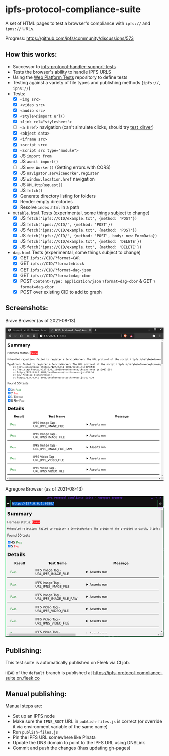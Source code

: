 # ipfs-protocol-compliance-suite
A set of HTML pages to test a browser's compliance with `ipfs://` and `ipns://` URLs.

Progress: https://github.com/ipfs/community/discussions/573

## How this works:

- Successor to [ipfs-protocol-handler-support-tests](https://github.com/ipfs/in-web-browsers/blob/master/docs/ipfs-protocol-handler-support-tests.html)
- Tests the browser's ability to handle IPFS URLS
- Using the [Web Platform Tests](https://github.com/web-platform-tests/wpt) repository to define tests
- Testing against a variety of file types and publishing methods (`ipfs://`, `ipns://`)
- Tests:
  - [x] `<img src>`
  - [x] `<video src>`
  - [x] `<audio src>`
  - [x] `<style>@import url()`
  - [x] `<link rel="stylesheet">`
  - [ ] `<a href>` navigation (can't simulate clicks, should try [test_dirver](https://github.com/RangerMauve/ipfs-protocol-compliance-suite))
  - [x] `<object data>`
  - [x] `<iframe src>`
  - [x] `<script src>`
  - [x] `<script src type="module">`
  - [x] JS `import from`
  - [x] JS `await import()`
  - [ ] JS `new Worker()` (Getting errors with CORS)
  - [x] JS `navigator.serviceWorker.register`
  - [x] JS `window.location.href` navigation
  - [x] JS `XMLHttpRequest()`
  - [x] JS `fetch()`
  - [x] Generate directory listing for folders
  - [x] Render empty directories
  - [x] Resolve `index.html` in a path
- `mutable.html` Tests (experimental, some things subject to change)
  - [x] JS `fetch('ipfs://CID/example.txt', {method: 'POST'})`
  - [x] JS `fetch('ipns://CID/', {method: 'POST'})`
  - [x] JS `fetch('ipns://CID/example.txt', {method: 'POST'})`
  - [x] JS `fetch('ipfs://CID/', {method: 'POST', body: new FormData})`
  - [x] JS `fetch('ipfs://CID/example.txt', {method: 'DELETE'})`
  - [x] JS `fetch('ipns://CID/example.txt', {method: 'DELETE'})`
- `dag.html` Tests (experimental, some things subject to change)
	- [x] GET `ipfs://CID/?format=CAR`
	- [x] GET `ipfs://CID/?format=block`
	- [x] GET `ipfs://CID/?format=dag-json`
	- [x] GET `ipfs://CID/?format=dag-cbor`
	- [x] POST `Content-Type: application/json` `?format=dag-cbor` & GET `?format=dag-cbor`
	- [x] POST over existing CID to add to graph

## Screenshots:

Brave Browser (as of 2021-08-13)

![Screenshot of Brave Browser with 34 tests passing, 7 failing, 1 timeouts, and 8 not run](screenshots/brave.png)

Agregore Browser (as of 2021-08-13)

![Screenshot of Agregore Browser with 45 tests passing, and 5 failing](screenshots/agregore.png)

## Publishing:

This test suite is automatically published on Fleek via CI job.

`HEAD` of the `default` branch is published at https://ipfs-protocol-compliance-suite.on.fleek.co

## Manual publishing:

Manual steps are:

- Set up an IPFS node
- Make sure the `IPNS_ROOT` URL in `publish-files.js` is correct (or override it via environment variable of the same name)
- Run `publish-files.js`
- Pin the IPFS URL somewhere like Pinata
- Update the DNS domain to point to the IPFS URL using DNSLink
- Commit and push the changes (thus updating gh-pages)
